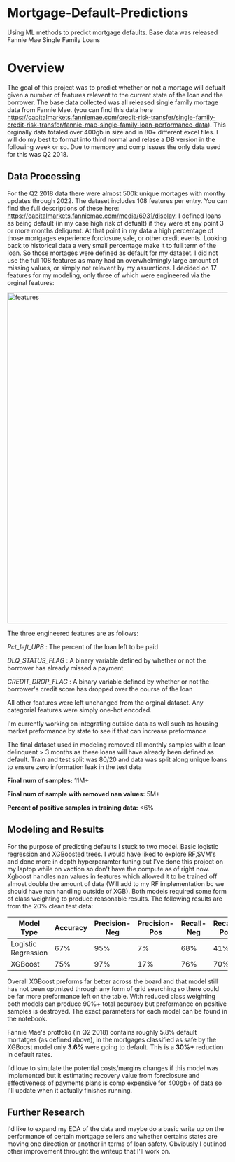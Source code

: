 # Mortgage-Default-Predictions
Using ML methods to predict mortgage defaults. Base data was released Fannie Mae Single Family Loans

# Overview #
The goal of this project was to predict whether or not a mortage will defualt given a number of features relevent to the current state of the loan and the borrower. The base data collected was all released single family mortage data from Fannie Mae. (you can find this data here https://capitalmarkets.fanniemae.com/credit-risk-transfer/single-family-credit-risk-transfer/fannie-mae-single-family-loan-performance-data). This orginally data totaled over 400gb in size and in 80+ different excel files. I will do my best to format into third normal and relase a DB version in the following week or so. Due to memory and comp issues the only data used for this was Q2 2018. 

## Data Processing ##
For the Q2 2018 data there were almost 500k unique mortages with monthy updates through 2022. The dataset includes 108 features per entry. You can find the full descriptions of these here: https://capitalmarkets.fanniemae.com/media/6931/display. I defined loans as being default (in my case high risk of defualt) if they were at any point 3 or more months deliquent. At that point in my data a high percentage of those mortgages experience forclosure,sale, or other credit events. Looking back to historical data a very small percentage make it to full term of the loan. So those mortages were defined as default for my dataset. I did not use the full 108 features as many had an overwhelmingly large amount of missing values, or simply not relevent by my assumtions. I decided on 17 features for my modeling, only three of which were engineered via the orginal features:

<img width="756" alt="features" src="https://github.com/JoeyNiestroy/Mortgage-Default-Predictions/assets/106636917/c6a3498a-cd99-4f12-a4dc-625e8bb9b025">

The three engineered features are as follows: 

_Pct_left_UPB_ : The percent of the loan left to be paid

_DLQ_STATUS_FLAG_ : A binary variable defined by whether or not the borrower has already missed a payment

_CREDIT_DROP_FLAG_ : A binary variable defined by whether or not the borrower's credit score has dropped over the course of the loan

All other features were left unchanged from the orginal dataset. Any categorial features were simply one-hot encoded.

I'm currently working on integrating outside data as well such as housing market preformance by state to see if that can increase preformance

The final dataset used in modeling removed all monthly samples with a loan delinquent > 3 months as these loans will have already been defined as default. Train and test split was 80/20 and data was split along unique loans to ensure zero information leak in the test data

**Final num of samples:** 11M+

**Final num of sample with removed nan values:** 5M+

**Percent of positive samples in training data:** <6%


## Modeling and Results ##

For the purpose of predicting defaults I stuck to two model. Basic logistic regression and XGBoosted trees. I would have liked to explore RF,SVM's and done more in depth hyperparamter tuning but I've done this project on my laptop while on vaction so don't have the compute as of right now. Xgboost handles nan values in features which allowed it to be trained off almost double the amount of data (Will add to my RF implementation bc we should have nan handling outside of XGB). Both models required some form of class weighting to produce reasonable results. 
The following results are from the 20% clean test data:

Model Type    |  Accuracy    | Precision-Neg | Precision-Pos | Recall-Neg | Recall-Pos
------------- | -------------| ---------     | ---------     | ---------- | --------- |
Logistic Regression  | 67%     | 95%           |    7%       |  68%       |   41% 
XGBoost  |     75%       |    97%            |   17%        |  76%     | 70%

Overall XGBoost preforms far better across the board and that model still has not been optmized through any form of grid searching so there could be far more preformance left on the table. With reduced class weighting both models can produce 90%+ total accuracy but preformance on positive samples is destroyed. The exact parameters for each model can be found in the notebook. 

Fannie Mae's protfolio (in Q2 2018) contains roughly 5.8% default mortatges (as defined above), in the mortgages classified as safe by the XGBoost model only **3.6%** were going to default. This is a **30%+** reduction in default rates. 

I'd love to simulate the potential costs/margins changes if this model was implemented but it estimating recovery value from foreclosure and effectiveness of payments plans is comp expensive for 400gb+ of data so I'll update when it actually finishes running.  

## Further Research ##
I'd like to expand my EDA of the data and maybe do a basic write up on the performance of certain mortgage sellers and whether certains states are moving one direction or another in terms of loan safety. Obviously I outlined other improvement throught the writeup that I'll work on. 
